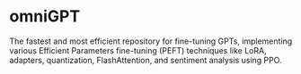 # omniGPT
The fastest and most efficient repository for fine-tuning GPTs, implementing  various Efficient Parameters fine-tuning (PEFT) techniques like LoRA, adapters, quantization, FlashAttention, and sentiment analysis using PPO.
